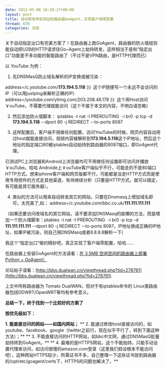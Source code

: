 ```yaml
---
date: 2012-05-08 18:29:17+00:00
layout: post
title: 自动转发特定网站到路由器GoAgent，实现客户端零配置
thread: 678
categories: 文档
---
```


关于自动指定出口有完美方案了！在路由器上跑GoAgent，路由器的防火墙规则能自动把U2B的HTTP请求往Go~Agent上劫持转发，这样相当于是和“指定出口”功能差不多功能的智能路由了（不过不是VPN路由，是HTTP代理而已）

以 YouTube 为例：<!-- more -->

1. 先DNSMasQ防止域名解析的IP变换或被污染：

address=/c.youtube.com/**173.194.5.118** 》》这个IP随便写一个永远不会访问的IP（可以用justping来解析正确的IP）
address=/youtube.com/ytimg.com/203.208.46.178 》》这个用Host访问￥ouTube，不需要代理就能访问（这个不属于本文的内容，不明白请忽略）

2. 然后添加防火墙脚本：
iptables -t nat -I PREROUTING  -i br0 -p tcp -d **173.194.5.118** --dport 80 -j REDIRECT --to-ports 8087

3. 这样配置后，客户端不用做任何配置，访问YouTube的时候，网页内容自动用过host就能直接访问，视频内容被解析到**173.194.5.118**这个IP地址，然后这个地址的指定端口80被iptables自动劫持到路由器的8087端口，即Go4gent代理。

已测试PC上浏览器和Android上浏览器均可不用做任何设置即可访问并播放￥ouTube。哈哈
Androide上￥ouTube客户端似乎不行，可能走的不是80端口HTTP方式。想来iphone客户端和网页版都不行，可能都是没走HTTP方式而是使用专用控件的方式走其他渠道，有待继续分析（只要是HTTP方式，就可以搞定，有可能是其它服务器）。

4. 类似的方法可以用来自动转发其它的网站，只要在Dnsmasq上增加域名即可，太完美了,如：
address=/c.youtube.com/bbc.co.uk/**111.111.111.111**

（如果还要访问改域名的其它网站，请不要添加DNSMasq的偷懒的方法，而是增加一个防火墙脚本：ptables -t nat -I PREROUTING  -i br0 -p tcp -d **111.111.111.111** --dport 80 -j REDIRECT --to-ports 8087，IP地址换成正确的IP地址，如果IP被污染，则自己用DNSMasq或者8.8.8.8解析一下）

我这个“指定出口”做的精妙吧，真正实现了客户端零配置，哈哈……

在路由器上安装GoAgent的方法请看：[在 3.5MB 空闲空间的路由器上部署 Python + GoAgent）](/2012/04/09/3-5mb-router-deployed-on-ultra-small-free-space-pythongoagent-the-case-of-tomato-dualwan-wr500v/)

论坛帖子请看：[http://bbs.dualwan.cn/viewthread.php?tid=278761](http://bbs.dualwan.cn/viewthread.php?tid=278761)

上文中所称路由器为 Tomato DualWAN，但对于有iptables命令的 Linux类路由器包括DDWRT/OpenWRT等均有参考意义。

 

**总结一下，终于找到一个比较好的方案了**

**按优先级如下：**

**1. 能直接访问的网站——如国内网站；**
** 2. 能通过修改host直接访问的，如youtube、facebook、google（twitter之前行，现在似乎不行了，转到下面这种方法）；**
** 3. 不能直接访问的HTTP网站，如bbc中文网，通过DNSMasQ批量劫持转到GoAgent。**
** 4. 最难的是HTTPS网站，这个不能劫持，只能手动设置代理来访问，如访问很慢的amazon.com登录（这里我们假设根本不能访问吧），这种网站HTTPS较少，所需证书不多，自己整理一下这些证书放到路由器的/opt/etc/goagent/certs下，HTTPS的问题也解决了。**
